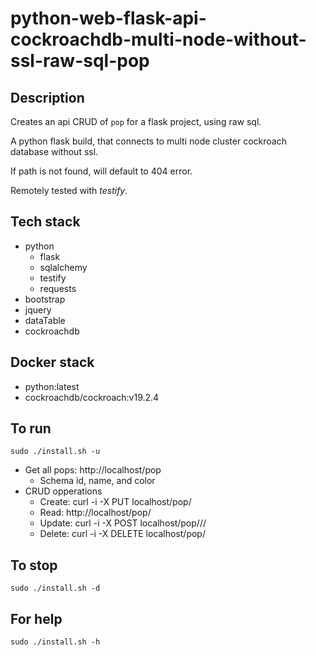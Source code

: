 # python-web-flask-api-cockroachdb-multi-node-without-ssl-raw-sql-pop

## Description
Creates an api CRUD of `pop` for a flask project, using raw sql.

A python flask build, that connects to multi node cluster
cockroach database without ssl.

If path is not found, will default to 404 error.

Remotely tested with *testify*.

## Tech stack
- python
  - flask
  - sqlalchemy
  - testify
  - requests
- bootstrap
- jquery
- dataTable
- cockroachdb

## Docker stack
- python:latest
- cockroachdb/cockroach:v19.2.4

## To run
`sudo ./install.sh -u`
- Get all pops: http://localhost/pop
  - Schema id, name, and color
- CRUD opperations
  - Create: curl -i -X PUT localhost/pop/<id>
  - Read: http://localhost/pop/<id>
  - Update: curl -i -X POST localhost/pop/<id>/<name>/<color>
  - Delete: curl -i -X DELETE localhost/pop/<id>

## To stop
`sudo ./install.sh -d`

## For help
`sudo ./install.sh -h`
